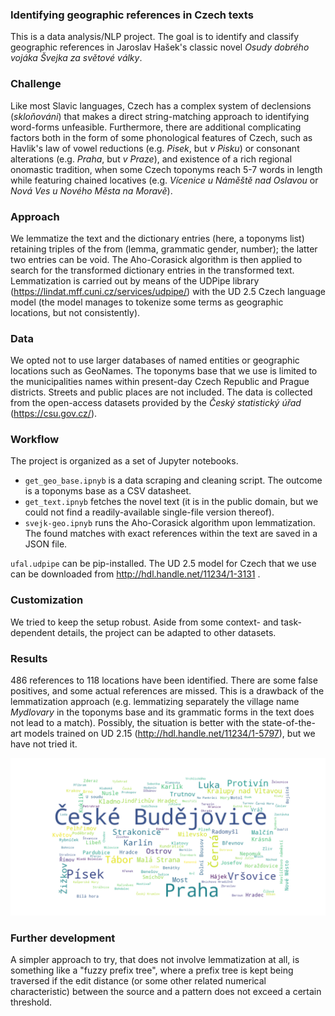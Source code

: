 ### Identifying geographic references in Czech texts

This is a data analysis/NLP project. The goal is to identify and classify geographic references in Jaroslav Hašek's classic novel *Osudy dobrého vojáka Švejka za světové války*.

### Challenge
Like most Slavic languages, Czech has a complex system of declensions (*skloňováni*) that makes a direct string-matching approach to identifying word-forms unfeasible. Furthermore, there are additional complicating factors both in the form of some phonological features of Czech, such as Havlik's law of vowel reductions (e.g. *Pisek*, but *v Pisku*) or consonant alterations (e.g. *Praha*, but *v Praze*), and existence of a rich regional onomastic tradition, when some Czech toponyms reach 5-7 words in length while featuring chained locatives (e.g. *Vícenice u Náměště nad Oslavou* or *Nová Ves u Nového Města na Moravě*).

### Approach
We lemmatize the text and the dictionary entries (here, a toponyms list) retaining triples of the from (lemma, grammatic gender, number); the latter two entries can be void. The Aho-Corasick algorithm is then applied to search for the transformed dictionary entries in the transformed text. Lemmatization is carried out by means of the UDPipe library (https://lindat.mff.cuni.cz/services/udpipe/) with the UD 2.5 Czech language model (the model manages to tokenize some terms as geographic locations, but not consistently). 

### Data
We opted not to use larger databases of named entities or geographic locations such as GeoNames. The toponyms base that we use is limited to the municipalities names within present-day Czech Republic and Prague districts. Streets and public places are not included. The data is collected from the open-access datasets provided by the *Český statistický úřad* (https://csu.gov.cz/). 

### Workflow

The project is organized as a set of Jupyter notebooks.

- `get_geo_base.ipnyb` is a data scraping and cleaning script. The outcome is a toponyms base as a CSV datasheet.
- `get_text.ipnyb` fetches the novel text (it is in the public domain, but we could not find a readily-available single-file version thereof).
- `svejk-geo.ipnyb` runs the Aho-Corasick algorithm upon lemmatization. The found matches with exact references within the text are saved in a JSON file.

`ufal.udpipe` can be pip-installed. The UD 2.5 model for Czech that we use can be downloaded from http://hdl.handle.net/11234/1-3131 .

### Customization

We tried to keep the setup robust. Aside from some context- and task-dependent details, the project can be adapted to other datasets.

### Results

486 references to 118 locations have been identified. There are some false positives, and some actual references are missed. This is a drawback of the lemmatization approach (e.g. lemmatizing separately the village name *Mydlovary* in the toponyms base and its grammatic forms in the text does not lead to a match). Possibly, the situation is better with the state-of-the-art models trained on UD 2.15 (http://hdl.handle.net/11234/1-5797), but we have not tried it.

![wordcloud](./svejk-geo-wordcloud.png)

### Further development

A simpler approach to try, that does not involve lemmatization at all, is something like a "fuzzy prefix tree", where a prefix tree is kept being traversed if the edit distance (or some other related numerical characteristic) between the source and a pattern does not exceed a certain threshold. 